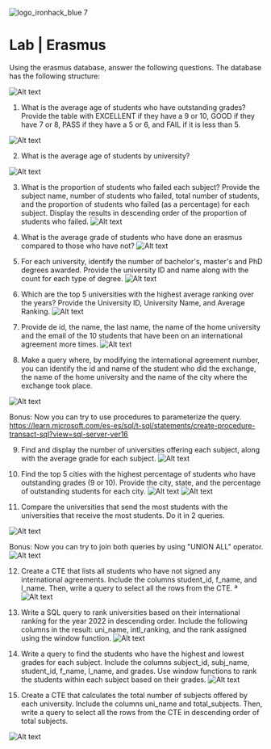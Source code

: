 ![logo_ironhack_blue 7](https://user-images.githubusercontent.com/23629340/40541063-a07a0a8a-601a-11e8-91b5-2f13e4e6b441.png)

# Lab | Erasmus

Using the erasmus database, answer the following questions. The database has the following structure:

![Alt text](images/image.png)

1. What is the average age of students who have outstanding grades? Provide the table with EXCELLENT if they have a 9 or 10, GOOD if they have 7 or 8, PASS if they have a 5 or 6, and FAIL if it is less than 5.

![Alt text](images/image-1.png)

2. What is the average age of students by university?

![Alt text](images/image-2.png)

3. What is the proportion of students who failed each subject? Provide the subject name, number of students who failed, total number of students, and the proportion of students who failed (as a percentage) for each subject. Display the results in descending order of the proportion of students who failed.
   ![Alt text](images/image-3.png)

4. What is the average grade of students who have done an erasmus compared to those who have not?
   ![Alt text](images/image-4.png)

5. For each university, identify the number of bachelor's, master's and PhD degrees awarded.
   Provide the university ID and name along with the count for each type of degree.
   ![Alt text](images/image-5.png)

6. Which are the top 5 universities with the highest average ranking over the years? Provide the University ID, University Name, and Average Ranking.
   ![Alt text](images/image-6.png)

7. Provide de id, the name, the last name, the name of the home university and the email of the 10 students that have been on an international agreement more times.
   ![Alt text](images/image-7.png)

8. Make a query where, by modifying the international agreement number, you can identify the id and name of the student who did the exchange, the name of the home university and the name of the city where the exchange took place.

![Alt text](images/image-8.png)

Bonus: Now you can try to use procedures to parameterize the query. https://learn.microsoft.com/es-es/sql/t-sql/statements/create-procedure-transact-sql?view=sql-server-ver16

9. Find and display the number of universities offering each subject, along with the average grade for each subject.
   ![Alt text](images/image-9.png)

10. Find the top 5 cities with the highest percentage of students who have outstanding grades (9 or 10). Provide the city, state, and the percentage of outstanding students for each city.
    ![Alt text](images/image-10.png)
    ![Alt text](images/image-11.png)

11. Compare the universities that send the most students with the universities that receive the most students. Do it in 2 queries.

![Alt text](images/image-12.png)

Bonus: Now you can try to join both queries by using "UNION ALL" operator.
![Alt text](images/image-13.png)

12. Create a CTE that lists all students who have not signed any international agreements. Include the columns student_id, f_name, and l_name. Then, write a query to select all the rows from the CTE.
    ª![Alt text](images/image-14.png)

13. Write a SQL query to rank universities based on their international ranking for the year 2022 in descending order. Include the following columns in the result: uni_name, intl_ranking, and the rank assigned using the window function.
    ![Alt text](images/image-15.png)

14. Write a query to find the students who have the highest and lowest grades for each subject. Include the columns subject_id, subj_name, student_id, f_name, l_name, and grades. Use window functions to rank the students within each subject based on their grades.
    ![Alt text](images/image-16.png)

15. Create a CTE that calculates the total number of subjects offered by each university. Include the columns uni_name and total_subjects. Then, write a query to select all the rows from the CTE in descending order of total subjects.

![Alt text](images/image-17.png)
